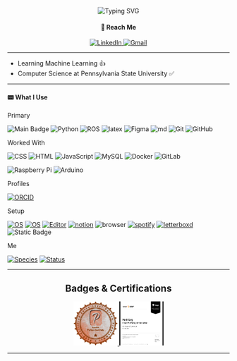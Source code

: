<p align="center">
    <img src="https://readme-typing-svg.demolab.com?font=Oswald&size=30&duration=3000&pause=70&color=888888&center=true&vCenter=true&multiline=true&repeat=false&random=false&width=650&height=130&lines=%F0%9F%91%8B+Hello!+My+name+is+Manit+Garg;%F0%9F%93%8DWelcome+to+my+Github+profile!" alt="Typing SVG" />
</p>

<div align="center">
    <h4>📩 Reach Me</h4>
    <a href="https://www.linkedin.com/in/manitgarg/">
        <img src="https://img.shields.io/badge/-manitgarg-blue?style=flat-square&logo=Linkedin&logoColor=white" alt="LinkedIn" />
    </a>
    <a href="mailto:manit.garg.in@gmail.com">
        <img src="https://img.shields.io/badge/-manit.garg.in@gmail.com-c14438?style=flat-square&logo=Gmail&logoColor=white" alt="Gmail" />
    </a>
</div>

---

- Learning Machine Learning 👍
- Computer Science at Pennsylvania State University ✅

---
#### 📟 What I Use
Primary

![Main Badge](https://img.shields.io/badge/Main-Jupyter_Notebook-orange?logo=Jupyter&labelColor=black)
![Python](https://img.shields.io/badge/-Python-grey?style=flat-square&logo=Python)
![ROS](https://img.shields.io/badge/-ROS-navy?logo=ROS)
![latex](https://img.shields.io/badge/-LaTex-teal?logo=latex&logoColor=white)
![Figma](https://img.shields.io/badge/-Figma-grey?logo=figma)
![md](https://img.shields.io/badge/-markdown-blue?logo=markdown&logoColor=white)
![Git](https://img.shields.io/badge/-Git-grey?style=flat-square&logo=git)
![GitHub](https://img.shields.io/badge/-GitHub-181717?style=flat-square&logo=github)

Worked With

![CSS](https://img.shields.io/badge/-CSS3-darkblue?logo=css3&logoColor=white)
![HTML](https://img.shields.io/badge/-HTML5-orange?logo=html5&logoColor=white)
![JavaScript](https://img.shields.io/badge/-JavaScript-grey?logo=javascript)
![MySQL](https://img.shields.io/badge/-MySQL-black?style=flat-square&logo=mysql)
![Docker](https://img.shields.io/badge/-Docker-blue?style=flat-square&logo=docker&logoColor=white)
![GitLab](https://img.shields.io/badge/-GitLab-FCA121?style=flat-square&logo=gitlab)

![Raspberry Pi](https://img.shields.io/badge/-Raspberry%20Pi-C51A4A?style=flat-square&logo=Raspberry-Pi)
![Arduino](https://img.shields.io/badge/-Arduino-teal?logo=arduino)

Profiles

[![ORCID](https://img.shields.io/badge/ORCID-0009--0009--4241--9700-green?style=flat-square&logo=orcid&logoColor=white&labelColor=grey)](https://orcid.org/0009-0007-3186-9111)

Setup

[![OS](https://img.shields.io/badge/OS-macOS-informational?style=flat-square&logo=apple&logoColor=white&labelColor=grey)](https://en.wikipedia.org/wiki/MacOS)
[![OS](https://img.shields.io/badge/OS-Linux-informational?style=flat-square&logo=linux&logoColor=white&labelColor=grey)](https://en.wikipedia.org/wiki/Linux)
[![Editor](https://img.shields.io/badge/Editor-VSCode-blue?style=flat-square&logo=visual-studio-code&logoColor=white&labelColor=grey)](https://code.visualstudio.com/)
[![notion](https://img.shields.io/badge/Notes-Notion-white?logo=notion&labelColor=black)](https://www.notion.so/)
![browser](https://img.shields.io/badge/Browser-Vivaldi-red?logo=vivaldi&logoColor=white&labelColor=grey)
[![spotify](https://img.shields.io/badge/Music-Spotify-neongreen?logo=Spotify&link=https%3A%2F%2Fwww.16personalities.com%2Fprofiles%2F657a2e4a73f3e&labelColor=grey)](https://open.spotify.com/user/31upcnx4lq5jkxajpswotik5wnuu)
[![letterboxd](https://img.shields.io/badge/-letterboxd-orange?logo=Letterboxd&link=https%3A%2F%2Fwww.16personalities.com%2Fprofiles%2F657a2e4a73f3e)](https://letterboxd.com/pranavkarra/)
![Static Badge](https://img.shields.io/badge/Passwords-Bitwarden-blue?logo=bitwarden)

Me

[![Species](https://img.shields.io/badge/Species-Homo_sapiens-success?style=flat-square&logo=mailchimp&logoColor=white&labelColor=grey)](https://en.wikipedia.org/wiki/Homo_sapiens)
[![Status](https://img.shields.io/badge/Status-Stable-success?style=flat-square&logo=gravatar&logoColor=white&labelColor=grey)](https://en.wikipedia.org/wiki/Life)

---
<div align="center">
    <h2>Badges & Certifications</h2>
</div>

<div align="center">
    <a href="https://www.credly.com/go/k9ZwRChgpN9Z0GXPD8ROKA">
        <img src="bronze_1_small.png" width="100" height="100">
    </a>
    <a href="https://forage-uploads-prod.s3.amazonaws.com/completion-certificates/Verizon%20Communications%20Inc./aNJGnRtgfiK5fQqcR_Verizon_4hsDNmQA3phSMdWSS_1712269636884_completion_certificate.pdf">
        <img src="Verizon.pdf" width="100" height="100">
</div>

---
